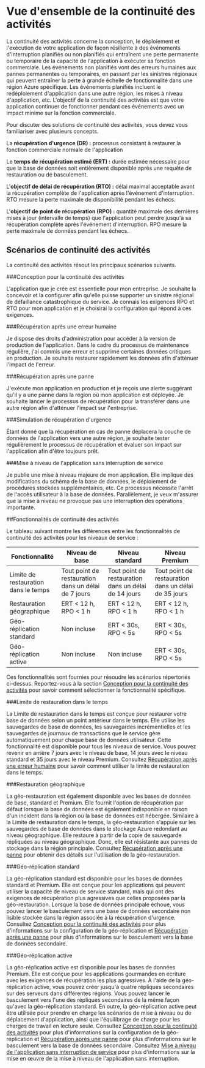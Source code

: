 <properties 
   pageTitle="Vue d'ensemble de la continuité des activités de la base de données SQL Azure"
   description="Découvrez les fonctionnalités intégrées et les options disponibles dans la base de données SQL Azure qui permettent protéger l'exécution des applications cloud essentielles à votre entreprise et vous aident dans la récupération après les pannes et les erreurs."
   services="sql-database"
   documentationCenter="" 
   authors="elfisher" 
   manager="jeffreyg" 
   editor="monicar"/>

<tags
   ms.service="sql-database"
   ms.devlang="NA"
   ms.topic="article"
   ms.tgt_pltfrm="NA"
   ms.workload="data-management" 
   ms.date="04/13/2015"
   ms.author="elfish"/>

# Vue d'ensemble de la continuité des activités

La continuité des activités concerne la conception, le déploiement et l'exécution de votre application de façon résiliente à des événements d'interruption planifiés ou non planifiés qui entraînent une perte permanente ou temporaire de la capacité de l'application à exécuter sa fonction commerciale. Les événements non planifiés vont des erreurs humaines aux pannes permanentes ou temporaires, en passant par les sinistres régionaux qui peuvent entraîner la perte à grande échelle de fonctionnalité dans une région Azure spécifique. Les événements planifiés incluent le redéploiement d'application dans une autre région, les mises à niveau d'application, etc. L'objectif de la continuité des activités est que votre application continuer de fonctionner pendant ces événements avec un impact minime sur la fonction commerciale.

Pour discuter des solutions de continuité des activités, vous devez vous familiariser avec plusieurs concepts.

La **récupération d'urgence (DR) :** processus consistant à restaurer la fonction commerciale normale de l'application

Le **temps de récupération estimé (ERT) :** durée estimée nécessaire pour que la base de données soit entièrement disponible après une requête de restauration ou de basculement.

L'**objectif de délai de récupération (RTO) :** délai maximal acceptable avant la récupération complète de l'application après l'événement d'interruption. RTO mesure la perte maximale de disponibilité pendant les échecs.

L'**objectif de point de récupération (RPO) :** quantité maximale des dernières mises à jour (intervalle de temps) que l'application peut perdre jusqu'à sa récupération complète après l'événement d'interruption. RPO mesure la perte maximale de données pendant les échecs.


## Scénarios de continuité des activités

La continuité des activités résout les principaux scénarios suivants.

###Conception pour la continuité des activités

L'application que je crée est essentielle pour mon entreprise. Je souhaite la concevoir et la configurer afin qu'elle puisse supporter un sinistre régional de défaillance catastrophique du service. Je connais les exigences RPO et RTO pour mon application et je choisirai la configuration qui répond à ces exigences.

###Récupération après une erreur humaine

Je dispose des droits d'administration pour accéder à la version de production de l'application. Dans le cadre du processus de maintenance régulière, j'ai commis une erreur et supprimé certaines données critiques en production. Je souhaite restaurer rapidement les données afin d'atténuer l'impact de l'erreur.

###Récupération après une panne

J'exécute mon application en production et je reçois une alerte suggérant qu'il y a une panne dans la région où mon application est déployée. Je souhaite lancer le processus de récupération pour la transférer dans une autre région afin d'atténuer l'impact sur l'entreprise.

###Simulation de récupération d'urgence

Étant donné que la récupération en cas de panne déplacera la couche de données de l'application vers une autre région, je souhaite tester régulièrement le processus de récupération et évaluer son impact sur l'application afin d'être toujours prêt.

###Mise à niveau de l'application sans interruption de service

Je publie une mise à niveau majeure de mon application. Elle implique des modifications du schéma de la base de données, le déploiement de procédures stockées supplémentaires, etc. Ce processus nécessite l'arrêt de l'accès utilisateur à la base de données. Parallèlement, je veux m'assurer que la mise à niveau ne provoque pas une interruption des opérations importante.

##Fonctionnalités de continuité des activités

Le tableau suivant montre les différences entre les fonctionnalités de continuité des activités pour les niveaux de service :

| Fonctionnalité | Niveau de base | Niveau standard |Niveau Premium 
| --- |--- | --- | ---
| Limite de restauration dans le temps | Tout point de restauration dans un délai de 7 jours | Tout point de restauration dans un délai de 14 jours | Tout point de restauration dans un délai de 35 jours
| Restauration géographique | ERT < 12 h, RPO < 1 h | ERT < 12 h, RPO < 1 h | ERT < 12 h, RPO < 1 h
| Géo-réplication standard | Non incluse | ERT < 30s, RPO < 5s | ERT < 30s, RPO < 5s
| Géo-réplication active | Non incluse | Non incluse | ERT < 30s, RPO < 5s

Ces fonctionnalités sont fournies pour résoudre les scénarios répertoriés ci-dessus. Reportez-vous à la section [Conception pour la continuité des activités](sql-database-business-continuity-design.md) pour savoir comment sélectionner la fonctionnalité spécifique.

###Limite de restauration dans le temps

La Limite de restauration dans le temps est conçue pour restaurer votre base de données selon un point antérieur dans le temps. Elle utilise les sauvegardes de base de données, les sauvegardes incrémentielles et les sauvegardes de journaux de transactions que le service gère automatiquement pour chaque base de données utilisateur. Cette fonctionnalité est disponible pour tous les niveaux de service. Vous pouvez revenir en arrière 7 jours avec le niveau de base, 14 jours avec le niveau standard et 35 jours avec le niveau Premium. Consultez [Récupération après une erreur humaine](sql-database-user-error-recovery.md) pour savoir comment utiliser la limite de restauration dans le temps.

###Restauration géographique

La géo-restauration est également disponible avec les bases de données de base, standard et Premium. Elle fournit l'option de récupération par défaut lorsque la base de données est également indisponible en raison d'un incident dans la région où la base de données est hébergée. Similaire à la Limite de restauration dans le temps, la géo-restauration s'appuie sur les sauvegardes de base de données dans le stockage Azure redondant au niveau géographique. Elle restaure à partir de la copie de sauvegarde répliquées au niveau géographique. Donc, elle est résistante aux pannes de stockage dans la région principale. Consultez [Récupération après une panne](sql-database-disaster-recovery.md) pour obtenir des détails sur l'utilisation de la géo-restauration.

###Géo-réplication standard

La géo-réplication standard est disponible pour les bases de données standard et Premium. Elle est conçue pour les applications qui peuvent utiliser la capacité de niveau de service standard, mais qui ont des exigences de récupération plus agressives que celles proposées par la géo-restauration. Lorsque la base de données principale échoue, vous pouvez lancer le basculement vers une base de données secondaire non lisible stockée dans la région associée à la récupération d'urgence. Consultez [Conception pour la continuité des activités](sql-database-business-continuity-design.md) pour plus d'informations sur la configuration de la géo-réplication et [Récupération après une panne](sql-database-disaster-recovery.md) pour plus d'informations sur le basculement vers la base de données secondaire.

###Géo-réplication active

La géo-réplication active est disponible pour les bases de données Premium. Elle est conçue pour les applications gourmandes en écriture avec les exigences de récupération les plus agressives. À l'aide de la géo-réplication active, vous pouvez créer jusqu'à quatre répliques secondaires sur des serveurs dans différentes régions. Vous pouvez lancer le basculement vers l'une des répliques secondaires de la même façon qu'avec la géo-réplication standard. En outre, la géo-réplication active peut être utilisée pour prendre en charge les scénarios de mise à niveau ou de déplacement d'application, ainsi que l'équilibrage de charge pour les charges de travail en lecture seule. Consultez [Conception pour la continuité des activités](sql-database-business-continuity-design.md) pour plus d'informations sur la configuration de la géo-réplication et [Récupération après une panne](sql-database-disaster-recovery.md) pour plus d'informations sur le basculement vers la base de données secondaire. Consultez [Mise à niveau de l'application sans interruption de service](sql-database-business-continuity-application-upgrade.md) pour plus d'informations sur la mise en œuvre de la mise à niveau de l'application sans interruption.



 

<!---HONumber=July15_HO2-->
